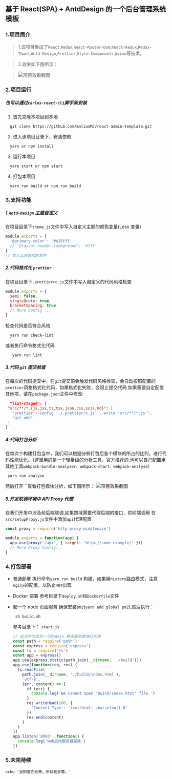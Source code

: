 ## 基于 React(SPA) + AntdDesign 的一个后台管理系统模板

### 1.项目简介
> 1.该项目集成了`React`,`Redux`,`React-Router-Dom`,`React-Redux`,`Redux-Thunk`,`Antd-Design`,`Prettier`,`Style-Components`,`Axios`等技术。

> 2.效果如下图所示：

> ![项目效果截图](https://github.com/maliaoMJ/react-admin-template/blob/master/demos/11.png)

### 2.项目运行
##### 也可以通过`carlos-react-cli`脚手架安装

1. 首先克隆本项目到本地

```shell
  git clone https://github.com/maliaoMJ/react-admin-template.git
```

2.  进入该项目目录下，安装依赖

```shell
  yarn or npm install
```

3. 运行本项目

```shell
  yarn start or npm start
```

4.  打包本项目

```shell
  yarn run build or npm run build
```

### 3.支持功能

##### 1.`Antd-Design` 主题自定义

在项目目录下`theme.js`文件中写入自定义主题的颜色变量(Less 变量)

```javascript
module.exports = {
  '@primary-color': '#415ff3'
  // '@layout-header-background': '#fff'
}
// 本人比较喜欢的紫色
```

##### 2.代码格式化 `prettier`

在项目目录下`.prettierrc.js`文件中写入自定义的代码风格检查

```javascript
module.exports = {
  semi: false,
  singleQuote: true,
  bracketSpacing: true
  // More Config ...
}
```

检查代码是否符合风格

```shell
  yarn run check-lint
```

或者执行命令格式化代码

```shell
   yarn run lint
```

##### 3.代码 `git` 提交检查

在每次的代码提交中，在`git`提交前会触发代码风格检查，会自动按照配置的`prettier`风格格式化代码，如果格式化失败，会阻止提交代码
如果需要自定配置其他项，请在`package.json`文件中修改:

```json
  "lint-staged": {
 "src/**/*.{js,jsx,ts,tsx,json,css,scss,md}": [
   "prettier --config './.prettierrc.js' --write 'src/**/*.js'",
   "git add"
 ]
}
```

##### 4.代码打包分析

在每次个构建打包当中，我们可以根据分析打包后各个模块的所占的比列，进行代码性能优化。（这里用的是一个轻量级的分析工具，官方推荐的,也可以自己配置用其他工具`webpack-bundle-analyzer、webpack-chart、webpack-analyse`）

```shell
 yarn run analyze
```

然后打开 ``查看打包模块分析，如下图所示：
![项目效果截图](https://github.com/maliaoMJ/react-admin-template/blob/master/demos/22.png)

##### 5.开发联调环境中 API Proxy 代理

在我们开发中涉及前后端联调,如果跨域需要代理后端的接口，供前端调用
在`src/setupProxy.js`文件中添加`api`代理配置

```javascript
const proxy = require('http-proxy-middleware')

module.exports = function(app) {
  app.use(proxy('/api', { target: 'http://some-example/' }))
  // More Proxy Config...
}
```

### 4.打包部署

- 普通部署
  执行命令`yarn run build` 构建，如果用`history`路由模式，注意`nginx`的配置，以防止`404`出现
- Docker 部署
  参考目录下`deploy.sh`和`Dockerfile`文件
- 起一个 node 页面服务
  确保安装`pm2`(`yarn add global pm2`),然后执行：

  ```
   sh build.sh
  ```

  参考目录下： `start.js`

  ```javascript
  // 此文件为启动一个Nodejs 静态服务做端口代理
  const path = require('path')
  const express = require('express')
  const fs = require('fs')
  const app = express()
  app.use(express.static(path.join(__dirname, './build')))
  app.use(function(req, res) {
    fs.readFile(
      path.join(__dirname, './build/index.html'),
      'utf-8',
      (err, content) => {
        if (err) {
          console.log('We Cannot open "buind/index.html" file.')
        }
        res.writeHead(200, {
          'Content-Type': 'text/html; charset=utf-8'
        })
        res.end(content)
      }
    )
  })
  app.listen('8080', function() {
    console.log('web启动服务器完成')
  })
  ```

### 5.未完待续

```shell
echo '我知道你会来，所以我会等。'
```

